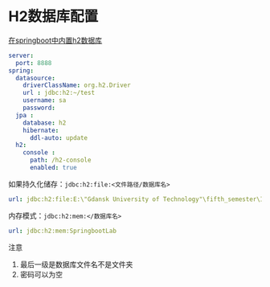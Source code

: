 # H2数据库配置

[在springboot中内置h2数据库](https://zhuanlan.zhihu.com/p/501992931)

```yaml
server:
  port: 8888
spring:
  datasource:
    driverClassName: org.h2.Driver
    url : jdbc:h2:~/test
    username: sa
    password:
  jpa :
    database: h2
    hibernate:
      ddl-auto: update
  h2:
    console :
      path: /h2-console
      enabled: true
```

如果持久化储存：`jdbc:h2:file:<文件路径/数据库名>`
```yaml
url: jdbc:h2:file:E:\"Gdansk University of Technology"\fifth_semester\InternetiServicesArchitectures\Lab\H2Database\SpringbootLab
```

内存模式：`jdbc:h2:mem:</数据库名>`
```yaml
url: jdbc:h2:mem:SpringbootLab
```

注意
1. 最后一级是数据库文件名不是文件夹
2. 密码可以为空